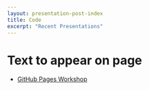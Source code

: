 ```yaml
---
layout: presentation-post-index
title: Code
excerpt: "Recent Presentations"
---
```


# Text to appear on page

- [GitHub Pages Workshop](https://github.com/BioData-Club/githubPagesTutorial)

